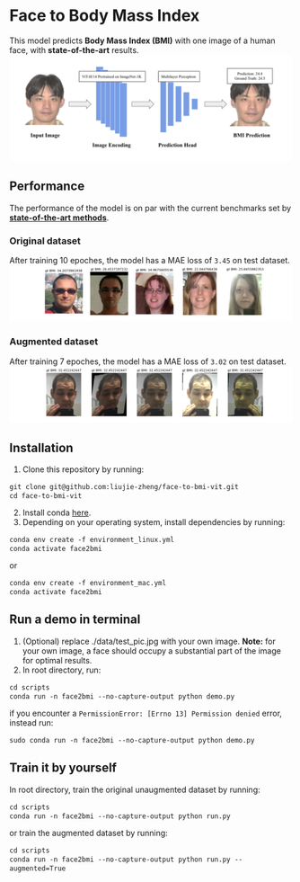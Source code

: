 # Face to Body Mass Index
This model predicts **Body Mass Index (BMI)** with one image of a human face, with **state-of-the-art** results.
![alt flowchart](assets/flowchart.jpg)

## Performance
The performance of the model is on par with the current benchmarks set by **[state-of-the-art methods](https://ieeexplore.ieee.org/document/9744191)**.
### Original dataset
After training 10 epoches, the model has a MAE loss of ``3.45`` on test dataset.
![alt original dataset sample](assets/original_dataset_sample.jpg)
### Augmented dataset
After training 7 epoches, the model has a MAE loss of ``3.02`` on test dataset.
![alt augmented dataset sample](assets/augmented_dataset_sample.jpg)

## Installation
1. Clone this repository by running:
```
git clone git@github.com:liujie-zheng/face-to-bmi-vit.git
cd face-to-bmi-vit
```
2. Install conda [here](https://conda.io/projects/conda/en/latest/user-guide/install/index.html).
3. Depending on your operating system, install dependencies by running: 
```
conda env create -f environment_linux.yml
conda activate face2bmi
```
or
```
conda env create -f environment_mac.yml
conda activate face2bmi
```

## Run a demo in terminal
1. (Optional) replace ./data/test_pic.jpg with your own image. **Note:** for your own image, a face should occupy a substantial part of the image for optimal results.
2. In root directory, run:
```
cd scripts
conda run -n face2bmi --no-capture-output python demo.py
```
if you encounter a ``PermissionError: [Errno 13] Permission denied`` error, instead run:
```
sudo conda run -n face2bmi --no-capture-output python demo.py
```

## Train it by yourself
In root directory, train the original unaugmented dataset by running:
```
cd scripts
conda run -n face2bmi --no-capture-output python run.py
```
or train the augmented dataset by running:
```
cd scripts
conda run -n face2bmi --no-capture-output python run.py --augmented=True
```
